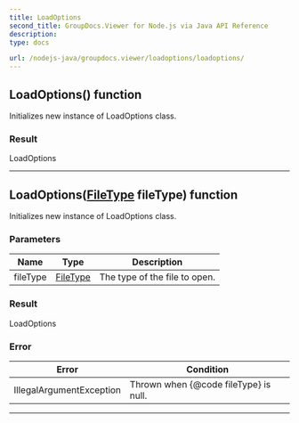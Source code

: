 ```yaml
---
title: LoadOptions
second_title: GroupDocs.Viewer for Node.js via Java API Reference
description: 
type: docs

url: /nodejs-java/groupdocs.viewer/loadoptions/loadoptions/
---
```


## LoadOptions() function

 Initializes new instance of  LoadOptions class.
 

### Result
LoadOptions


---


## LoadOptions([FileType](../../filetype) fileType) function

 Initializes new instance of  LoadOptions class.
 

### Parameters

| Name | Type | Description |
| --- | --- | --- |
| fileType | [FileType](../../filetype) | The type of the file to open. |

### Result
LoadOptions

### Error

| Error | Condition |
| --- | --- |
 | IllegalArgumentException | Thrown when {@code fileType} is null. |


---



